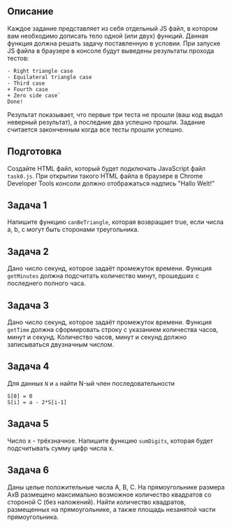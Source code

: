 Описание
--------

Каждое задание представляет из себя отдельный JS файл, в котором вам необходимо дописать тело
одной (или двух) функций. Данная функция должна решать задачу поставленную в условии. При запуске
JS файла в браузере в консоле будут выведены результаты прохода тестов:


    - Right triangle case
    - Equilateral triangle case
    - Third case
    + Fourth case
    + Zero side case`
    Done!


Результат показывает, что первые три теста не прошли (ваш код выдал неверный результат), а последние
два успешно прошли. Задание считается законченным когда все тесты прошли успешно.

Подготовка
----------
Создайте HTML файл, который будет подключать JavaScript файл `task0.js`. При открытии такого
HTML файла в браузере в Chrome Developer Tools консоли должно отображаться надпись "Hallo Welt!"

Задача 1
--------
Напишите функцию `canBeTriangle`, которая возвращает true, если числа a, b, c могут быть
сторонами треугольника.

Задача 2
--------
Дано число секунд, которое задаёт промежуток времени. Функция `getMinutes` должна подсчитать
количество минут, прошедших с последнего полного часа.

Задача 3
--------
Дано число секунд, которое задаёт промежуток времени. Функция `getTime` должна сформировать строку
с указанием количества часов, минут и секунд. Количество часов, минут и секунд должно записываться
двузначным числом.

Задача 4
--------
Для данных `N` и `a` найти N-ый член последовательности

    S[0] = 0
    S[i] = a - 2*S[i-1]

Задача 5
--------
Число x - трёхзначное. Напишите функцию `sumDigits`, которая будет подсчитывать сумму цифр числа x.

Задача 6
--------
Даны целые положительные числа A, B, C. На прямоугольнике размера AxB размещено максимально возможное
количество квадратов со стороной C (без наложений). Найти количество квадратов, размещенных на
прямоугольнике, а также площадь незанятой части прямоугольника.
